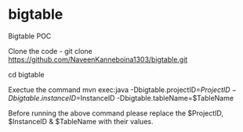 # bigtable
Bigtable POC

Clone the code - 
 git clone https://github.com/NaveenKanneboina1303/bigtable.git
 
 cd bigtable
 
 Exectue the command
mvn exec:java -Dbigtable.projectID=$ProjectID -Dbigtable.instanceID=$InstanceID  -Dbigtable.tableName=$TableName

Before running the above command please replace the $ProjectID, $InstanceID & $TableName with their values.
